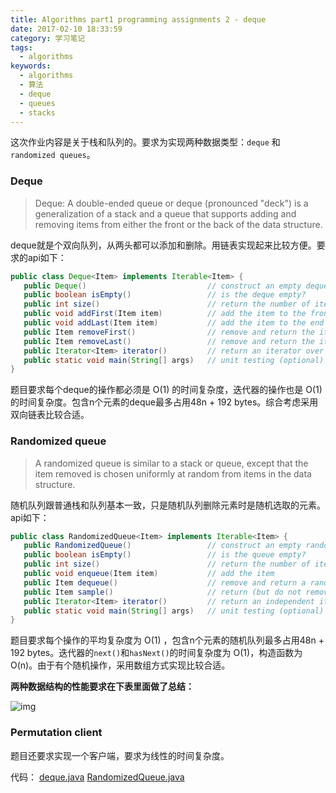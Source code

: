 ```yaml
---
title: Algorithms part1 programming assignments 2 - deque
date: 2017-02-10 18:33:59
category: 学习笔记
tags:
  - algorithms
keywords:
  - algorithms
  - 算法
  - deque
  - queues
  - stacks
---
```


这次作业内容是关于栈和队列的。要求为实现两种数据类型：`deque` 和 `randomized queues`。

### Deque

>Deque: A double-ended queue or deque (pronounced "deck") is a generalization of a stack and a queue that supports adding and removing items from either the front or the back of the data structure.

deque就是个双向队列，从两头都可以添加和删除。用链表实现起来比较方便。要求的api如下：

```Java
public class Deque<Item> implements Iterable<Item> {
   public Deque()                           // construct an empty deque
   public boolean isEmpty()                 // is the deque empty?
   public int size()                        // return the number of items on the deque
   public void addFirst(Item item)          // add the item to the front
   public void addLast(Item item)           // add the item to the end
   public Item removeFirst()                // remove and return the item from the front
   public Item removeLast()                 // remove and return the item from the end
   public Iterator<Item> iterator()         // return an iterator over items in order from front to end
   public static void main(String[] args)   // unit testing (optional)
}
```

题目要求每个deque的操作都必须是 O(1) 的时间复杂度，迭代器的操作也是 O(1) 的时间复杂度。包含n个元素的deque最多占用48n + 192 bytes。综合考虑采用双向链表比较合适。

### Randomized queue

>A randomized queue is similar to a stack or queue, except that the item removed is chosen uniformly at random from items in the data structure.

随机队列跟普通栈和队列基本一致，只是随机队列删除元素时是随机选取的元素。api如下：

```Java
public class RandomizedQueue<Item> implements Iterable<Item> {
   public RandomizedQueue()                 // construct an empty randomized queue
   public boolean isEmpty()                 // is the queue empty?
   public int size()                        // return the number of items on the queue
   public void enqueue(Item item)           // add the item
   public Item dequeue()                    // remove and return a random item
   public Item sample()                     // return (but do not remove) a random item
   public Iterator<Item> iterator()         // return an independent iterator over items in random order
   public static void main(String[] args)   // unit testing (optional)
}
```

题目要求每个操作的平均复杂度为 O(1) ，包含n个元素的随机队列最多占用48n + 192 bytes。迭代器的`next()`和`hasNext()`的时间复杂度为 O(1)，构造函数为 O(n)。由于有个随机操作，采用数组方式实现比较合适。

__两种数据结构的性能要求在下表里面做了总结：__

![img](/img/2017-02-12_performance_requirements.png)

### Permutation client

题目还要求实现一个客户端，要求为线性的时间复杂度。

代码：
[deque.java](https://github.com/monkeyWzr/algorithms/blame/master/deque/src/Deque.java)  [RandomizedQueue.java](https://github.com/monkeyWzr/algorithms/blob/master/deque/src/RandomizedQueue.java)
